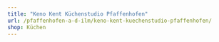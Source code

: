 ```yaml
---
title: "Keno Kent Küchenstudio Pfaffenhofen"
url: /pfaffenhofen-a-d-ilm/keno-kent-kuechenstudio-pfaffenhofen/
shop: Küchen
---
```

